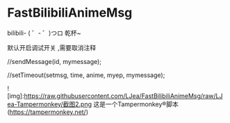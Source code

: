# FastBilibiliAnimeMsg
bilibili- ( ゜- ゜)つロ 乾杯~<p/>
默认开启调试开关 ,需要取消注释<p/>
//sendMessage(id, mymessage);<p/>
//setTimeout(setmsg, time, anime, myep, mymessage);<p/>
![img]:https://raw.githubusercontent.com/LJea/FastBilibiliAnimeMsg/raw/LJea-Tampermonkey/截图2.png
这是一个Tampermonkey®脚本(https://tampermonkey.net/)

